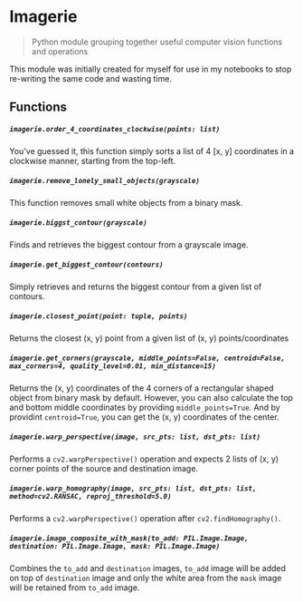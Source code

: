# Imagerie
> Python module grouping together useful computer vision functions and operations

This module was initially created for myself for use in my notebooks to stop re-writing the same code and wasting time.

## Functions 
##### `imagerie.order_4_coordinates_clockwise(points: list)`
You've guessed it, this function simply sorts a list of 4 [x, y] coordinates in a clockwise manner, starting from
the top-left.  

##### `imagerie.remove_lonely_small_objects(grayscale)`
This function removes small white objects from a binary mask.  

##### `imagerie.biggst_contour(grayscale)`
Finds and retrieves the biggest contour from a grayscale image.  

##### `imagerie.get_biggest_contour(contours)`
Simply retrieves and returns the biggest contour from a given list of contours.  

##### `imagerie.closest_point(point: tuple, points)`
Returns the closest (x, y) point from a given list of (x, y) points/coordinates  

##### `imagerie.get_corners(grayscale, middle_points=False, centroid=False, max_corners=4, quality_level=0.01, min_distance=15)`
Returns the (x, y) coordinates of the 4 corners of a rectangular shaped object from binary mask by default.
However, you can also calculate the top and bottom middle coordinates by providing `middle_points=True`.
And by providint `centroid=True`, you can get the (x, y) coordinates of the center.  

##### `imagerie.warp_perspective(image, src_pts: list, dst_pts: list)`
Performs a `cv2.warpPerspective()` operation and expects 2 lists of (x, y) corner points of the source 
and destination image.  

##### `imagerie.warp_homography(image, src_pts: list, dst_pts: list, method=cv2.RANSAC, reproj_threshold=5.0)`
Performs a `cv2.warpPerspective()` operation after `cv2.findHomography()`.  

##### `imagerie.image_composite_with_mask(to_add: PIL.Image.Image, destination: PIL.Image.Image, mask: PIL.Image.Image)`
Combines the `to_add` and `destination` images, `to_add` image will be added on top of `destination` image
and only the white area from the `mask` image will be retained from `to_add` image.
